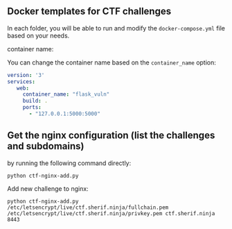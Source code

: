 ## Docker templates for CTF challenges


In each folder, you will be able to run and modify the `docker-compose.yml` file based on your needs.

container name:

You can change the container name based on the `container_name` option:

```yaml
version: '3'
services:
   web:
     container_name: "flask_vuln"
     build: .
     ports:
       - "127.0.0.1:5000:5000"
```

## Get the nginx configuration (list the challenges and subdomains)

by running the following command directly:

```
python ctf-nginx-add.py
```

Add new challenge to nginx: 

```
python ctf-nginx-add.py /etc/letsencrypt/live/ctf.sherif.ninja/fullchain.pem /etc/letsencrypt/live/ctf.sherif.ninja/privkey.pem ctf.sherif.ninja 8443

```
